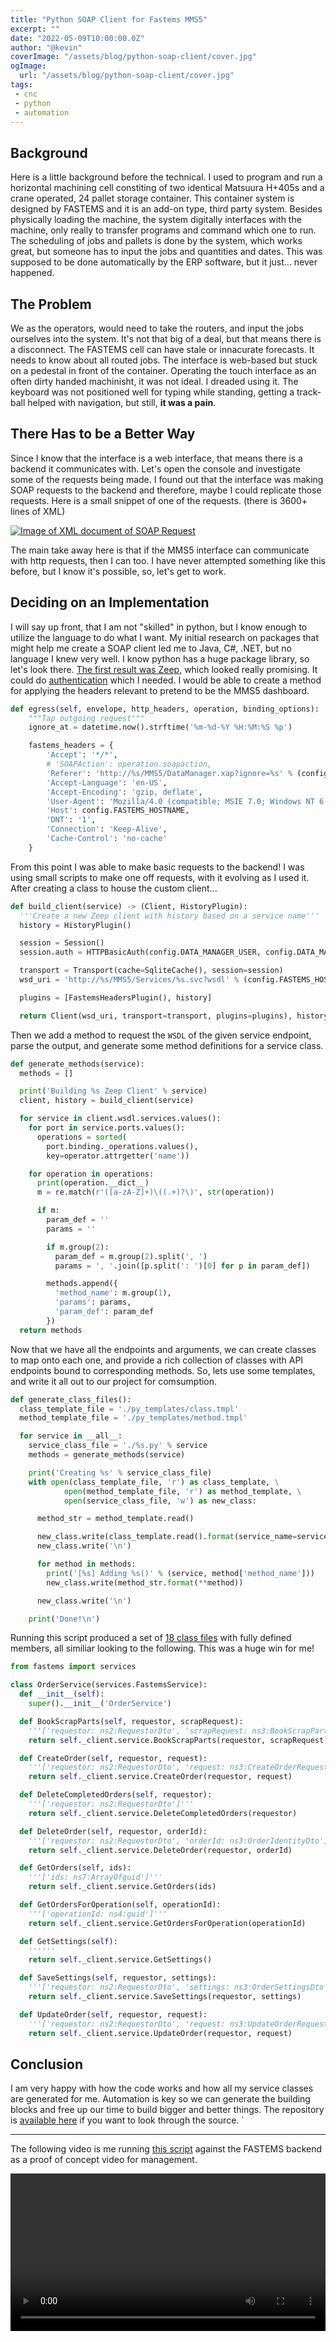 ```yaml
---
title: "Python SOAP Client for Fastems MMS5"
excerpt: ""
date: "2022-05-09T10:00:00.0Z"
author: "@kevin"
coverImage: "/assets/blog/python-soap-client/cover.jpg"
ogImage:
  url: "/assets/blog/python-soap-client/cover.jpg"
tags:
 - cnc
 - python
 - automation
---
```

## Background

Here is a little background before the technical. I used to program and run a horizontal machining cell constiting of two identical Matsuura H+405s and a crane operated, 24 pallet storage container. This container system is designed by FASTEMS and it is an add-on type, third party system. Besides physically loading the machine, the system digitally interfaces with the machine, only really to transfer programs and command which one to run. The scheduling of jobs and pallets is done by the system, which works great, but someone has to input the jobs and quantities and dates. This was supposed to be done automatically by the ERP software, but it just... never happened.

## The Problem

We as the operators, would need to take the routers, and input the jobs ourselves into the system. It's not that big of a deal, but that means there is a disconnect. The FASTEMS cell can have stale or innacurate forecasts. It needs to know about all routed jobs. The interface is web-based but stuck on a pedestal in front of the container. Operating the touch interface as an often dirty handed machinisht, it was not ideal. I dreaded using it. The keyboard was not positioned well for typing while standing, getting a track-ball helped with navigation,  but still, __it was a pain__.

## There Has to be a Better Way

Since I know that the interface is a web interface, that means there is a backend it communicates with. Let's open the console and investigate some of the requests being made. I found out that the interface was making SOAP requests to the backend and therefore, maybe I could replicate those requests. Here is a small snippet of one of the requests. (there is 3600+ lines of XML)

[![Image of XML document of SOAP Request](/assets/blog/python-soap-client/xhr1.jpg)](/assets/blog/python-soap-client/xhr1.jpg)

The main take away here is that if the MMS5 interface can communicate with http requests, then I can too. I have never attempted something like this before, but I know it's possible, so, let's get to work.

## Deciding on an Implementation

I will say up front, that I am not "skilled" in python, but I know enough to utilize the language to do what I want. My initial research on packages that might help me create a SOAP client led me to Java, C#, .NET, but no language I knew very well. I know python has a huge package library, so let's look there. [The first result was Zeep](https://docs.python-zeep.org/en/master/), which looked really promising. It could do [authentication](https://docs.python-zeep.org/en/master/transport.html#http-authentication) which I needed. I would be able to create a method for applying the headers relevant to pretend to be the MMS5 dashboard.

```python
def egress(self, envelope, http_headers, operation, binding_options):
    """Tap outgoing request"""
    ignore_at = datetime.now().strftime('%m-%d-%Y %H:%M:%S %p')

    fastems_headers = {
        'Accept': '*/*',
        # 'SOAPAction': operation.soapaction,
        'Referer': 'http://%s/MMS5/DataManager.xap?ignore=%s' % (config.FASTEMS_HOSTNAME, ignore_at),
        'Accept-Language': 'en-US',
        'Accept-Encoding': 'gzip, deflate',
        'User-Agent': 'Mozilla/4.0 (compatible; MSIE 7.0; Windows NT 6.1; WOW64; Trident/7.0; SLCC2; .NET CLR 2.0.50727; .NET CLR 3.5.30729; .NET CLR 3.0.30729; .NET4.0C; .NET4.0E; McAfee; InfoPath.2)',
        'Host': config.FASTEMS_HOSTNAME,
        'DNT': '1',
        'Connection': 'Keep-Alive',
        'Cache-Control': 'no-cache'
    }
```

From this point I was able to make basic requests to the backend! I was using small scripts to make one off requests, with it evolving as I used it. After creating a class to house the custom client...

```python
def build_client(service) -> (Client, HistoryPlugin):
  '''Create a new Zeep client with history based on a service name'''
  history = HistoryPlugin()

  session = Session()
  session.auth = HTTPBasicAuth(config.DATA_MANAGER_USER, config.DATA_MANAGER_PASS)

  transport = Transport(cache=SqliteCache(), session=session)
  wsd_uri = 'http://%s/MMS5/Services/%s.svc?wsdl' % (config.FASTEMS_HOSTNAME, service)

  plugins = [FastemsHeadersPlugin(), history]

  return Client(wsd_uri, transport=transport, plugins=plugins), history
```

Then we add a method to request the `WSDL` of the given service endpoint, parse the output, and generate some method definitions for a service class.

```python
def generate_methods(service):
  methods = []

  print('Building %s Zeep Client' % service)
  client, history = build_client(service)

  for service in client.wsdl.services.values():
    for port in service.ports.values():
      operations = sorted(
        port.binding._operations.values(),
        key=operator.attrgetter('name'))

    for operation in operations:
      print(operation.__dict__)
      m = re.match(r'([a-zA-Z]+)\((.+)?\)', str(operation))

      if m:
        param_def = ''
        params = ''

        if m.group(2):
          param_def = m.group(2).split(', ')
          params = ', '.join([p.split(': ')[0] for p in param_def])

        methods.append({
          'method_name': m.group(1),
          'params': params,
          'param_def': param_def
        })
  return methods
```

Now that we have all the endpoints and arguments, we can create classes to map onto each one, and provide a rich collection of classes with API endpoints bound to corresponding methods. So, lets use some templates, and write it all out to our project for comsumption.

```python
def generate_class_files():
  class_template_file = './py_templates/class.tmpl'
  method_template_file = './py_templates/method.tmpl'

  for service in __all__:
    service_class_file = './%s.py' % service
    methods = generate_methods(service)

    print('Creating %s' % service_class_file)
    with open(class_template_file, 'r') as class_template, \
            open(method_template_file, 'r') as method_template, \
            open(service_class_file, 'w') as new_class:

      method_str = method_template.read()

      new_class.write(class_template.read().format(service_name=service))
      new_class.write('\n')

      for method in methods:
        print('[%s] Adding %s()' % (service, method['method_name']))
        new_class.write(method_str.format(**method))

      new_class.write('\n')

    print('Done!\n')
```

Running this script produced a set of [18 class files](https://github.com/cnc4me/python-soap-client/tree/main/fastems/services) with fully defined members, all similiar looking to the following. This was a huge win for me!

```python
from fastems import services

class OrderService(services.FastemsService):
  def __init__(self):
    super().__init__('OrderService')

  def BookScrapParts(self, requestor, scrapRequest):
    '''['requestor: ns2:RequestorDto', 'scrapRequest: ns3:BookScrapPartRequestDto']'''
    return self._client.service.BookScrapParts(requestor, scrapRequest)

  def CreateOrder(self, requestor, request):
    '''['requestor: ns2:RequestorDto', 'request: ns3:CreateOrderRequestDto']'''
    return self._client.service.CreateOrder(requestor, request)

  def DeleteCompletedOrders(self, requestor):
    '''['requestor: ns2:RequestorDto']'''
    return self._client.service.DeleteCompletedOrders(requestor)

  def DeleteOrder(self, requestor, orderId):
    '''['requestor: ns2:RequestorDto', 'orderId: ns3:OrderIdentityDto']'''
    return self._client.service.DeleteOrder(requestor, orderId)

  def GetOrders(self, ids):
    '''['ids: ns7:ArrayOfguid']'''
    return self._client.service.GetOrders(ids)

  def GetOrdersForOperation(self, operationId):
    '''['operationId: ns4:guid']'''
    return self._client.service.GetOrdersForOperation(operationId)

  def GetSettings(self):
    ''''''
    return self._client.service.GetSettings()

  def SaveSettings(self, requestor, settings):
    '''['requestor: ns2:RequestorDto', 'settings: ns3:OrderSettingsDto']'''
    return self._client.service.SaveSettings(requestor, settings)

  def UpdateOrder(self, requestor, request):
    '''['requestor: ns2:RequestorDto', 'request: ns3:UpdateOrderRequestDto']'''
    return self._client.service.UpdateOrder(requestor, request)
```

## Conclusion

I am very happy with how the code works and how all my service classes are generated for me. Automation is key so we can generate the building blocks and free up our time to build bigger and better things. The repository is [available here](https://github.com/cnc4me/python-soap-client) if you want to look through the source.
`
 - - -

The following video is me running [this script](https://github.com/cnc4me/python-soap-client/blob/main/create-orders-from-schedule.py) against the FASTEMS backend as a proof of concept video for management.

<video controls width="100%">
  <source src="/assets/blog/python-soap-client/demo.m4v" />
</video>
